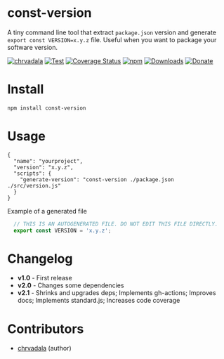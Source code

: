 # const-version
A tiny command line tool that extract `package.json` version and generate `export const VERSION=x.y.z` file. Useful when you want to package your software version.

[![chrvadala](https://img.shields.io/badge/website-chrvadala-orange.svg)](https://chrvadala.github.io)
[![Test](https://github.com/chrvadala/const-version/workflows/Test/badge.svg)](https://github.com/chrvadala/const-version/actions)
[![Coverage Status](https://coveralls.io/repos/github/chrvadala/const-version/badge.svg?branch=master)](https://coveralls.io/github/chrvadala/const-version?branch=master)
[![npm](https://img.shields.io/npm/v/const-version.svg?maxAge=2592000?style=plastic)](https://www.npmjs.com/package/const-version)
[![Downloads](https://img.shields.io/npm/dm/const-version.svg)](https://www.npmjs.com/package/const-version)
[![Donate](https://img.shields.io/badge/donate-GithubSponsor-green.svg)](https://github.com/sponsors/chrvadala)

# Install
```sh
npm install const-version
```

# Usage

```
{
  "name": "yourproject",
  "version": "x.y.z",
  "scripts": {
    "generate-version": "const-version ./package.json ./src/version.js"
  }
}
```
Example of a generated file
```js
  // THIS IS AN AUTOGENERATED FILE. DO NOT EDIT THIS FILE DIRECTLY.
  export const VERSION = 'x.y.z';
```

# Changelog
- **v1.0** - First release
- **v2.0** - Changes some dependencies
- **v2.1** - Shrinks and upgrades deps; Implements gh-actions; Improves docs; Implements standard.js; Increases code coverage

# Contributors
- [chrvadala](https://github.com/chrvadala) (author)
